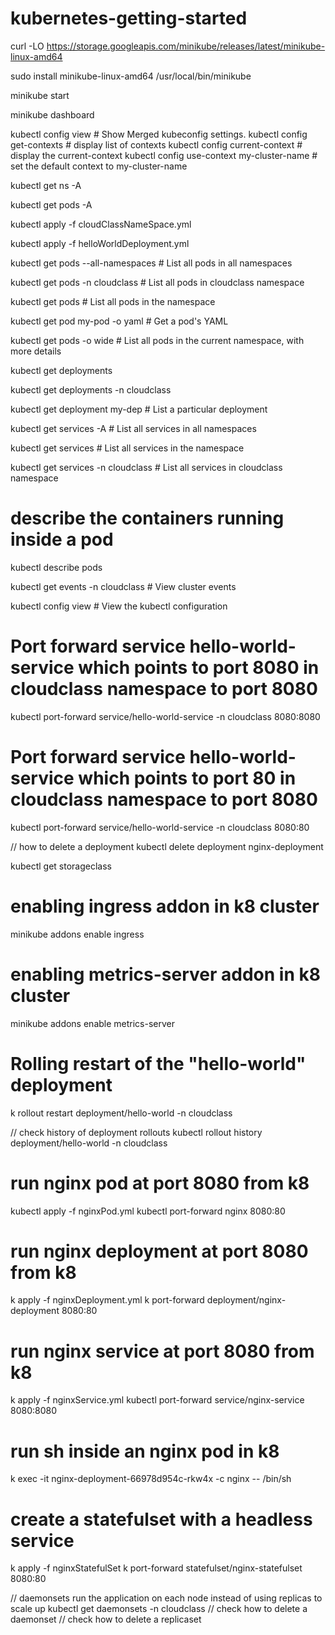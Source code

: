 # kubernetes-getting-started

curl -LO https://storage.googleapis.com/minikube/releases/latest/minikube-linux-amd64

sudo install minikube-linux-amd64 /usr/local/bin/minikube

minikube start

minikube dashboard

kubectl config view # Show Merged kubeconfig settings.
kubectl config get-contexts # display list of contexts
kubectl config current-context # display the current-context
kubectl config use-context my-cluster-name # set the default context to my-cluster-name

kubectl get ns -A

kubectl get pods -A

kubectl apply -f cloudClassNameSpace.yml

kubectl apply -f helloWorldDeployment.yml

kubectl get pods --all-namespaces # List all pods in all namespaces

kubectl get pods -n cloudclass # List all pods in cloudclass namespace

kubectl get pods # List all pods in the namespace

kubectl get pod my-pod -o yaml # Get a pod's YAML

kubectl get pods -o wide # List all pods in the current namespace, with more details

kubectl get deployments

kubectl get deployments -n cloudclass

kubectl get deployment my-dep # List a particular deployment

kubectl get services -A # List all services in all namespaces

kubectl get services # List all services in the namespace

kubectl get services -n cloudclass # List all services in cloudclass namespace

# describe the containers running inside a pod

kubectl describe pods <pod name>

kubectl get events -n cloudclass # View cluster events

kubectl config view # View the kubectl configuration

# Port forward service hello-world-service which points to port 8080 in cloudclass namespace to port 8080

kubectl port-forward service/hello-world-service -n cloudclass 8080:8080

# Port forward service hello-world-service which points to port 80 in cloudclass namespace to port 8080

kubectl port-forward service/hello-world-service -n cloudclass 8080:80

// how to delete a deployment
kubectl delete deployment nginx-deployment

kubectl get storageclass

# enabling ingress addon in k8 cluster

minikube addons enable ingress

# enabling metrics-server addon in k8 cluster

minikube addons enable metrics-server

# Rolling restart of the "hello-world" deployment

k rollout restart deployment/hello-world -n cloudclass

// check history of deployment rollouts
kubectl rollout history deployment/hello-world -n cloudclass

# run nginx pod at port 8080 from k8

kubectl apply -f nginxPod.yml
kubectl port-forward nginx 8080:80

# run nginx deployment at port 8080 from k8

k apply -f nginxDeployment.yml
k port-forward deployment/nginx-deployment 8080:80

# run nginx service at port 8080 from k8

k apply -f nginxService.yml
kubectl port-forward service/nginx-service 8080:8080

# run sh inside an nginx pod in k8

k exec -it nginx-deployment-66978d954c-rkw4x -c nginx -- /bin/sh

# create a statefulset with a headless service

k apply -f nginxStatefulSet
k port-forward statefulset/nginx-statefulset 8080:80

// daemonsets run the application on each node instead of using replicas to scale up
kubectl get daemonsets -n cloudclass
// check how to delete a daemonset
// check how to delete a replicaset
